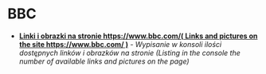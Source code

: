 # BBC
* **[Linki i obrazki na stronie https://www.bbc.com/(
Links and pictures on the site https://www.bbc.com/ )](https://github.com/Raf100cmd/KursGit/tree/master/Testy%20selenium%20WebDriver/Strona%20BBC)** _- Wypisanie w konsoli ilości dostępnych linków i obrazków na stronie (Listing in the console the number of available links and pictures on the page)_
